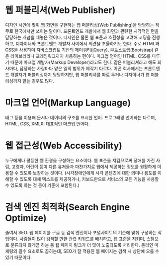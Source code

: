 # 웹 퍼블리셔(Web Publisher)
디자인 시안에 맞춰 웹 화면을 구현하는 웹 퍼블리싱(Web Publishing)을 담당하는 직무로 한국에서만 쓰이는 말이다. 
프론트엔드 개발에서 웹 화면과 관련한 시각적인 면을 담당하는 개념을 떼놓은 것이다. 
디자인은 물론 웹 표준과 호환성을 고려해 코딩을 진행하고, 디자이너와 프론트엔드 개발자 사이에서 의견을 조율하기도 한다. 
주로 HTML과 CSS을 사용하며 자바스크립트 기반의 제이쿼리(jQuery), 부트스트랩(Bootstrap) 같은 라이브러리나 프레임워크까지 사용하는 편이다.
마크업 언어인 HTML, CSS를 다루기 때문에 마크업 개발자(Markup Developer)라고도 한다.
같은 퍼블리셔라고 해도 회사마다, 담당하는 사람마다 맡은 일의 범위가 제각기 다르다. 
어떤 회사에서는 프론트엔드 개발자가 퍼블리싱까지 담당하지만, 웹 퍼블리셔를 따로 두거나 디자이너가 웹 퍼블리싱까지 맡는 경우도 많다. 

# 마크업 언어(Markup Language)
태그 등을 이용해 문서나 데이터의 구조를 표시한 언어. 프로그래밍 언어와는 다르며, HTML, CSS, XML이 대표적인 마크업 언어다.

# 웹 접근성(Web Accessibility)
누구에게나 평등한 웹 환경을 구성하는 요소이다.
웹 표준을 지킴으로써 장애를 가진 사람, 고령자, 어린이 등이 다른 유저들과 마찬가지로 웹에서 제공하는 정보를 원활하게 이용할 수 있도록 보장하는 것이다.
(시각장애인에게 시각 콘텐츠에 대한 의미나 용도를 이해할 수 있도록 대체 텍스트를 제공하거나, 키보드만으로 서비스의 모든 기능을 사용할 수 있도록 하는 것 등이 기준에 포함된다.)

# 검색 엔진 최적화(Search Engine Optimize)
줄여서 SEO. 웹 페이지를 구글 등 검색 엔진이나 포털사이트의 기준에 맞춰 구성하는 작업이다.
사람들이 많이 검색할 만한 관련 키워드를 배치하고, 웹 표준을 지키며, 스팸으로 분류되지 않게끔 하는 등 웹 페이지 링크가 더 많이 노출되도록 처리한다. 
온라인 마케팅의 필수 요소로도 꼽히는데, SEO가 잘 적용된 웹 페이지는 검색 시 상단에 오를 수 있기 때문이다.